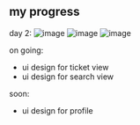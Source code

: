 ## my progress 
day 2:
![image](https://user-images.githubusercontent.com/86775678/204094122-7526f74b-f44a-4800-911d-35a6e0079a5b.png) 
![image](https://user-images.githubusercontent.com/86775678/204192347-64847f99-ee2d-48cb-9064-3d5e8ebedbe7.png)
![image](https://user-images.githubusercontent.com/86775678/204477993-39b31cc6-0239-46e3-b48f-e82ae3060623.png)

on going:
- ui design for ticket view
- ui design for search view

soon:
- ui design for profile

